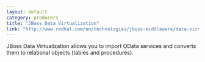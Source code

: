 ```yaml
---
layout: default
category: producers
title: "JBoss Data Virtualization"
link: "http://www.redhat.com/en/technologies/jboss-middleware/data-virtualization"
---
```

JBoss Data Virtualization allows you to import OData services and converts them to relational objects (tables and procedures). 
